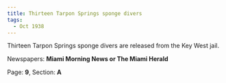 ```yaml
---  
title: Thirteen Tarpon Springs sponge divers  
tags:  
  - Oct 1938  
---  
```

  
Thirteen Tarpon Springs sponge divers are released from the Key West jail.  
  
Newspapers: **Miami Morning News or The Miami Herald**  
  
Page: **9**, Section: **A** 

